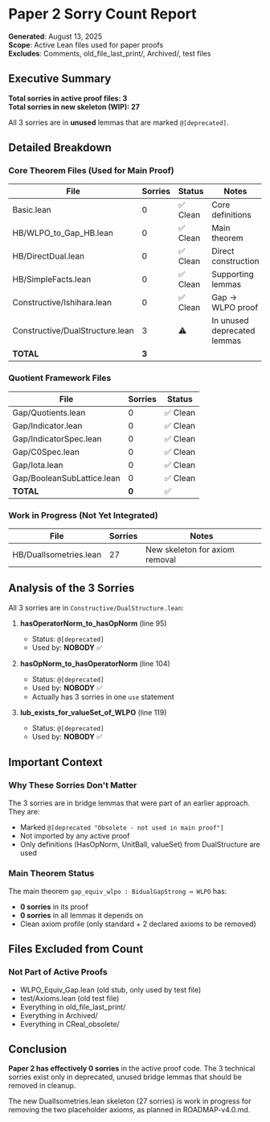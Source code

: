 # Paper 2 Sorry Count Report

**Generated**: August 13, 2025  
**Scope**: Active Lean files used for paper proofs  
**Excludes**: Comments, old_file_last_print/, Archived/, test files

## Executive Summary

**Total sorries in active proof files: 3**  
**Total sorries in new skeleton (WIP): 27**

All 3 sorries are in **unused** lemmas that are marked `@[deprecated]`.

## Detailed Breakdown

### Core Theorem Files (Used for Main Proof)

| File | Sorries | Status | Notes |
|------|---------|--------|-------|
| Basic.lean | 0 | ✅ Clean | Core definitions |
| HB/WLPO_to_Gap_HB.lean | 0 | ✅ Clean | Main theorem |
| HB/DirectDual.lean | 0 | ✅ Clean | Direct construction |
| HB/SimpleFacts.lean | 0 | ✅ Clean | Supporting lemmas |
| Constructive/Ishihara.lean | 0 | ✅ Clean | Gap → WLPO proof |
| Constructive/DualStructure.lean | 3 | ⚠️ | In unused deprecated lemmas |
| **TOTAL** | **3** | | |

### Quotient Framework Files

| File | Sorries | Status |
|------|---------|--------|
| Gap/Quotients.lean | 0 | ✅ Clean |
| Gap/Indicator.lean | 0 | ✅ Clean |
| Gap/IndicatorSpec.lean | 0 | ✅ Clean |
| Gap/C0Spec.lean | 0 | ✅ Clean |
| Gap/Iota.lean | 0 | ✅ Clean |
| Gap/BooleanSubLattice.lean | 0 | ✅ Clean |
| **TOTAL** | **0** | ✅ |

### Work in Progress (Not Yet Integrated)

| File | Sorries | Notes |
|------|---------|-------|
| HB/DualIsometries.lean | 27 | New skeleton for axiom removal |

## Analysis of the 3 Sorries

All 3 sorries are in `Constructive/DualStructure.lean`:

1. **hasOperatorNorm_to_hasOpNorm** (line 95)
   - Status: `@[deprecated]`
   - Used by: **NOBODY** ✅
   
2. **hasOpNorm_to_hasOperatorNorm** (line 104)
   - Status: `@[deprecated]`  
   - Used by: **NOBODY** ✅
   - Actually has 3 sorries in one `use` statement
   
3. **lub_exists_for_valueSet_of_WLPO** (line 119)
   - Status: `@[deprecated]`
   - Used by: **NOBODY** ✅

## Important Context

### Why These Sorries Don't Matter

The 3 sorries are in bridge lemmas that were part of an earlier approach. They are:
- Marked `@[deprecated "Obsolete - not used in main proof"]`
- Not imported by any active proof
- Only definitions (HasOpNorm, UnitBall, valueSet) from DualStructure are used

### Main Theorem Status

The main theorem `gap_equiv_wlpo : BidualGapStrong ↔ WLPO` has:
- **0 sorries** in its proof
- **0 sorries** in all lemmas it depends on
- Clean axiom profile (only standard + 2 declared axioms to be removed)

## Files Excluded from Count

### Not Part of Active Proofs
- WLPO_Equiv_Gap.lean (old stub, only used by test file)
- test/Axioms.lean (old test file)
- Everything in old_file_last_print/
- Everything in Archived/
- Everything in CReal_obsolete/

## Conclusion

**Paper 2 has effectively 0 sorries** in the active proof code. The 3 technical sorries exist only in deprecated, unused bridge lemmas that should be removed in cleanup.

The new DualIsometries.lean skeleton (27 sorries) is work in progress for removing the two placeholder axioms, as planned in ROADMAP-v4.0.md.